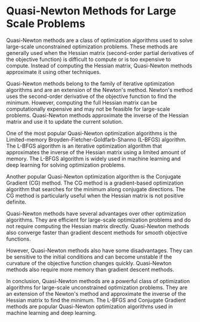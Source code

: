 # Quasi-Newton Methods for Large Scale Problems

Quasi-Newton methods are a class of optimization algorithms used to solve large-scale unconstrained optimization problems. These methods are generally used when the Hessian matrix (second-order partial derivatives of the objective function) is difficult to compute or is too expensive to compute. Instead of computing the Hessian matrix, Quasi-Newton methods approximate it using other techniques.

Quasi-Newton methods belong to the family of iterative optimization algorithms and are an extension of the Newton's method. Newton's method uses the second-order derivative of the objective function to find the minimum. However, computing the full Hessian matrix can be computationally expensive and may not be feasible for large-scale problems. Quasi-Newton methods approximate the inverse of the Hessian matrix and use it to update the current solution. 

One of the most popular Quasi-Newton optimization algorithms is the Limited-memory Broyden-Fletcher-Goldfarb-Shanno (L-BFGS) algorithm. The L-BFGS algorithm is an iterative optimization algorithm that approximates the inverse of the Hessian matrix using a limited amount of memory. The L-BFGS algorithm is widely used in machine learning and deep learning for solving optimization problems.

Another popular Quasi-Newton optimization algorithm is the Conjugate Gradient (CG) method. The CG method is a gradient-based optimization algorithm that searches for the minimum along conjugate directions. The CG method is particularly useful when the Hessian matrix is not positive definite.

Quasi-Newton methods have several advantages over other optimization algorithms. They are efficient for large-scale optimization problems and do not require computing the Hessian matrix directly. Quasi-Newton methods also converge faster than gradient descent methods for smooth objective functions. 

However, Quasi-Newton methods also have some disadvantages. They can be sensitive to the initial conditions and can become unstable if the curvature of the objective function changes quickly. Quasi-Newton methods also require more memory than gradient descent methods.

In conclusion, Quasi-Newton methods are a powerful class of optimization algorithms for large-scale unconstrained optimization problems. They are an extension of the Newton's method and approximate the inverse of the Hessian matrix to find the minimum. The L-BFGS and Conjugate Gradient methods are popular Quasi-Newton optimization algorithms used in machine learning and deep learning.
